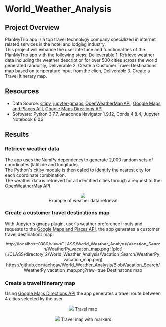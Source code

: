# World_Weather_Analysis

## Project Overview
PlanMyTrip app is a top travel technology company specialized in internet related services in the hotel and lodging industry.\
This project will enhance the user interface  and functionalities of the PlanMyTrip app with the following steps: 
Delieverable 1. Retrieve weather data including the weather description for over 500 cities across the world generated randomly,
Deliverable  2. Create a Customer Travel Destinations map based on temperature input from the clien,
Deliverable  3. Create a Travel Itinerary map.

## Resources
- Data Source: [citipy](https://github.com/wingchen/citipy), [jupyter-gmaps](https://jupyter-gmaps.readthedocs.io/en/latest/), [OpenWeatherMap API](https://openweathermap.org/current), [Google Maps and Places API](https://developers.google.com/places/web-service/search), [Google Maps Directions API](https://developers.google.com/maps/documentation/directions/overview)
- Software: Python 3.7.7, Anaconda Navigator 1.9.12, Conda 4.8.4, Jupyter Notebook 6.0.3

## Results

### Retrieve weather data
The app uses the NumPy dependency to generate 2,000 random sets of coordinates (latitude and longitude).\
The Python's [citipy](https://github.com/wingchen/citipy) module is then called to identify the nearest city for each coordinate combination.\
The weather data is retrieved for all identified cities through a request to the [OpenWeatherMap API](https://openweathermap.org/current).

<p align="center">
  <img src="https://user-images.githubusercontent.com/68669675/92261511-279c8000-ee9f-11ea-96ba-4dd4fe033049.png"><br/>
  Example of weather data retrieval 
</p>

### Create a customer travel destinations map
With Jupyter's gmaps plugin, user's weather preference inputs and requests to the [Google Maps and Places API](https://developers.google.com/places/web-service/search), the app generates a customer travel destinations map.
<p align="center">
  http://localhost:8889/view/CLASS/World_Weather_Analysis/Vacation_Search/WeatherPy_vacation_map.png
  ![plot](./CLASS/directory_2/World_Weather_Analysis/Vacation_Search/WeatherPy_vacation_map.png)
  https://github.com/achoav/World_Weather_Analysis/Blob/Vacation_Search/WeatherPy_vacation_map.png?raw=true
  Destinations map 
</p>

### Create a travel itinerary map
Using [Google Maps Directions API](https://developers.google.com/maps/documentation/directions/overview) the app generates a travel route between 4 cities selected by the user.

<p align="center">
  <img src="https://user-images.githubusercontent.com/68669675/92261556-36833280-ee9f-11ea-8c28-820e21c02535.png">
  Travel map 
</p>
<p align="center">
  <img src="https://user-images.githubusercontent.com/68669675/92261560-3a16b980-ee9f-11ea-9094-a1a9e9080137.png">
  Travel map with markers 
</p>
